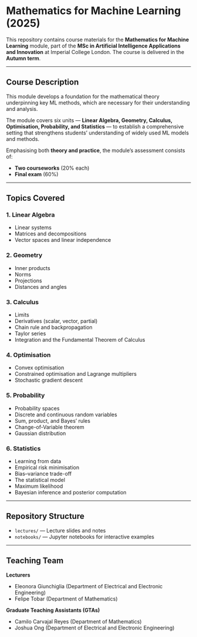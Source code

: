 # Mathematics for Machine Learning (2025)

This repository contains course materials for the **Mathematics for Machine Learning** module, part of the **MSc in Artificial Intelligence Applications and Innovation** at Imperial College London. The course is delivered in the **Autumn term**.

---

## Course Description

This module develops a foundation for the mathematical theory underpinning key ML methods, which are necessary for their understanding and analysis.  

The module covers six units — **Linear Algebra, Geometry, Calculus, Optimisation, Probability, and Statistics** — to establish a comprehensive setting that strengthens students’ understanding of widely used ML models and methods.  

Emphasising both **theory and practice**, the module’s assessment consists of:  
- **Two courseworks** (20% each)  
- **Final exam** (60%)  

---

## Topics Covered

### 1. Linear Algebra
- Linear systems  
- Matrices and decompositions  
- Vector spaces and linear independence  

### 2. Geometry
- Inner products  
- Norms  
- Projections  
- Distances and angles  

### 3. Calculus
- Limits  
- Derivatives (scalar, vector, partial)  
- Chain rule and backpropagation  
- Taylor series  
- Integration and the Fundamental Theorem of Calculus  

### 4. Optimisation
- Convex optimisation  
- Constrained optimisation and Lagrange multipliers  
- Stochastic gradient descent  

### 5. Probability
- Probability spaces  
- Discrete and continuous random variables  
- Sum, product, and Bayes’ rules  
- Change-of-Variable theorem  
- Gaussian distribution  

### 6. Statistics
- Learning from data  
- Empirical risk minimisation  
- Bias–variance trade-off  
- The statistical model  
- Maximum likelihood  
- Bayesian inference and posterior computation  

---

## Repository Structure
- `lectures/` — Lecture slides and notes  
- `notebooks/` — Jupyter notebooks for interactive examples  

---

## Teaching Team

**Lecturers**  
- Eleonora Giunchiglia (Department of Electrical and Electronic Engineering)  
- Felipe Tobar (Department of Mathematics)  

**Graduate Teaching Assistants (GTAs)**  
- Camilo Carvajal Reyes (Department of Mathematics)  
- Joshua Ong (Department of Electrical and Electronic Engineering)  


